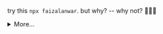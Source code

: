 <!-- ### `npx faizalanwar` -->
<!-- <img src="https://media.giphy.com/media/hvRJCLFzcasrR4ia7z/giphy.gif" width="25px">  -->
<!-- Hi. I'm Faizal  👋, but you can call me Isal(read: e'sal) , 22 years old a 👨‍💻 **` Fullstack Engineer `**, living in West Java, Indonesia.  I’m currently learning about Design thinking and write a program with <i>JavaScript</i> and <i>PhP</i> .  I love open source development and share on [my GitHub profile🚶](https://github.com/faizalanwar). -->
<!-- 
  
- 💻  [What am I doing about Open Source? (**GitHub**, you're already here)](https://github.com/faizalanwar)
- 🐦  [What do I think? (**Twitter**)](https://twitter.com/fzlanwr)
- 🏹  [Curriculum vitae, the path of my life (**LinkedIn**)](https://linkedin.com/in/faizalanwar)

Do not forget to view my open source projects below 👇🏻
 -->


  try this `npx faizalanwar`. but why? -- why not? 🤷🏻‍♂️


 

<details>
  <summary>More...</summary>
  
  <br/> 
  
## Github statistics  &nbsp; ![](https://visitor-badge.glitch.me/badge?page_id=faizalanwar.visitor-badge&left_text=MyPageVisitors)  

  
  
<p align="center">
    <a href="https://github.com/faizalanwar">
       <img height="180em" alt="faizalanwar" src="https://github-readme-streak-stats.herokuapp.com/?user=faizalanwar&hide_border=true"/>
    </a>
</p>
 <p align="center">
  <img height="180em" src="https://github-readme-stats.vercel.app/api?username=faizalanwar&count_private=true&show_icons=true&include_all_commits=true&hide_border=true" alt="faizalanwar's github stats" />
  <img height="180em" src="https://github-readme-stats.vercel.app/api/top-langs/?username=faizalanwar&layout=compact&count_private=true&show_icons=true&include_all_commits=true&hide_border=true" alt="faizalanwar's github stats" /> 
</p>
 
    
## My  Wakatime Statistic
  
  <!--START_SECTION:waka-->

```text
PHP              10 hrs 27 mins  █████████████░░░░░░░░░░░░   52.56 %
Blade Template   6 hrs 29 mins   ████████▒░░░░░░░░░░░░░░░░   32.68 %
HTML             2 hrs 32 mins   ███▒░░░░░░░░░░░░░░░░░░░░░   12.79 %
Other            18 mins         ▒░░░░░░░░░░░░░░░░░░░░░░░░   01.52 %
```

<!--END_SECTION:waka-->
  
  
<!-- ##  Want to build like this ?

clone this repo `npm install && npm update`

#### Publishing to npm

  -  Register an account at npmjs.com if you don’t have one.
  -  Add a user to your CLI by running `npm adduser.`
  -  Provide the username and password you used to register the npm account.
  -  Go to package.json and add following lines **if it doesn't exist** :
  
    `"bin": {
      "your-package-name": "./index.js"
    }`

   - Publish the package. `npm publish --access=public`
   - And to push the updates to npm: `npm publish`
  -->
  <hr /> 
  
 🎁 Thanks for checking my profile. I got something for you -  [**Flexbox-Guide**](https://flexbox-guide.vercel.app/?ref=https://github.com/faizalanwar) ⚡ A Guide for the concept of `CSS Flexbox`, `Responsive Design` and Simply `CSS code Generator`. 🎉  by souravdev777
</details>


